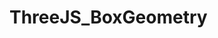 # ThreeJS_BoxGeometry
 [Check out deployment]:https://shankhajit-sen.github.io/ThreeJS_BoxGeometry/

